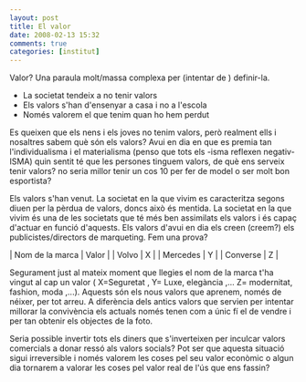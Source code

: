 ```yaml
---
layout: post
title: El valor
date: 2008-02-13 15:32
comments: true
categories: [institut]
---
```

Valor? Una paraula molt/massa complexa per (intentar de ) definir-la.

- La societat tendeix a no tenir valors
- Els valors s'han d'ensenyar a casa i no a l'escola
- Només valorem el que tenim quan ho hem perdut


Es queixen que els nens i els joves no tenim valors, però realment ells i nosaltres sabem què són els valors? Avui en dia en que es premia tan l'individualisma i el materialisma (penso que tots els -isma reflexen negativ-ISMA) quin sentit té que les persones tinguem valors, de què ens serveix tenir valors? no seria millor tenir un cos 10 per fer de model o ser molt bon esportista?

Els valors s'han venut. La societat en la que vivim es caracteritza segons diuen per la pèrdua de valors, doncs això és mentida. La societat en la que vivim és una de les societats que té més ben assimilats els valors i és capaç d'actuar en funció d'aquests. Els valors d'avui en dia els creen (creem?) els publicistes/directors de marqueting. Fem una prova?

| Nom de la marca | Valor |
| Volvo | X |
| Mercedes | Y |
| Converse | Z |

Segurament just al mateix moment que llegies el nom de la marca t'ha vingut al cap un valor ( X=Seguretat  , Y= Luxe, elegància ,...  Z= modernitat, fashion, moda ,...). Aquests són els nous valors que aprenem, només de néixer,  per tot arreu. A diferència dels antics valors que servien per intentar millorar la convivència els actuals només tenen com a únic fí el de vendre i per tan obtenir els objectes de la foto.

Seria possible invertir tots els diners que s'inverteixen per inculcar valors comercials a donar ressó als valors socials? Pot ser que aquesta situació sigui irreversible i només valorem les coses pel seu valor econòmic o algun dia tornarem a valorar les coses pel valor real de l'ús que ens fassin?
